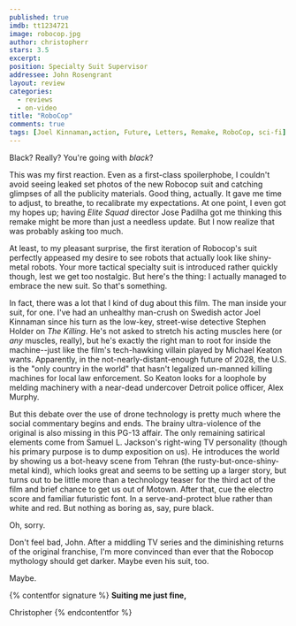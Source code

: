 ```yaml
---
published: true
imdb: tt1234721
image: robocop.jpg
author: christopherr
stars: 3.5
excerpt: 
position: Specialty Suit Supervisor
addressee: John Rosengrant
layout: review
categories: 
  - reviews
  - on-video
title: "RoboCop"
comments: true
tags: [Joel Kinnaman,action, Future, Letters, Remake, RoboCop, sci-fi]
---
```

Black? Really? You're going with _black_?

This was my first reaction. Even as a first-class spoilerphobe, I couldn't avoid seeing leaked set photos of the new Robocop suit and catching glimpses of all the publicity materials. Good thing, actually. It gave me time to adjust, to breathe, to recalibrate my expectations. At one point, I even got my hopes up; having _Elite Squad_ director Jose Padilha got me thinking this remake might be more than just a needless update. But I now realize that was probably asking too much.

At least, to my pleasant surprise, the first iteration of Robocop's suit perfectly appeased my desire to see robots that actually look like shiny-metal robots. Your more tactical specialty suit is introduced rather quickly though, lest we get too nostalgic. But here's the thing: I actually managed to embrace the new suit.  So that's something.

In fact, there was a lot that I kind of dug about this film. The man inside your suit, for one. I've had an unhealthy man-crush on Swedish actor Joel Kinnaman since his turn as the low-key, street-wise detective Stephen Holder on _The Killing_. He's not asked to stretch his acting muscles here (or _any_ muscles, really), but he's exactly the right man to root for inside the machine--just like the film's tech-hawking villain played by Michael Keaton wants. Apparently, in the not-nearly-distant-enough future of 2028, the U.S. is the "only country in the world" that hasn't legalized un-manned killing machines for local law enforcement. So Keaton looks for a loophole by melding machinery with a near-dead undercover Detroit police officer, Alex Murphy.

But this debate over the use of drone technology is pretty much where the social commentary begins and ends. The brainy ultra-violence of the original is also missing in this PG-13 affair. The only remaining satirical elements come from Samuel L. Jackson's right-wing TV personality (though his primary purpose is to dump exposition on us). He introduces the world by showing us a bot-heavy scene from Tehran (the rusty-but-once-shiny-metal kind), which looks great and seems to be setting up a larger story, but turns out to be little more than a technology teaser for the third act of the film and brief chance to get us out of Motown. After that, cue the electro score and familiar futuristic font. In a serve-and-protect blue rather than white and red. But nothing as boring as, say, pure black.

Oh, sorry. 

Don't feel bad, John.  After a middling TV series and the diminishing returns of the original franchise, I'm more convinced than ever that the Robocop mythology should get darker. Maybe even his suit, too.

Maybe.

{% contentfor signature %}
**Suiting me just fine,**

Christopher
{% endcontentfor %}